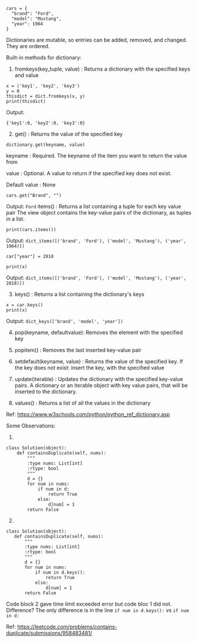 ```
cars = {
  "brand": "Ford",
  "model": "Mustang",
  "year": 1964
}
```
Dictionaries are mutable, so entries can be added, removed, and changed. They are ordered.

Built-in methods for dictionary:
1. fromkeys(key_tuple, value) : Returns a dictionary with the specified keys and value
```
x = ('key1', 'key2', 'key3')
y = 0
thisdict = dict.fromkeys(x, y)
print(thisdict)
```
Output:
```
{'key1':0, 'key2':0, 'key3':0}
```
2. get()  : Returns the value of the specified key

`dictionary.get(keyname, value)`

keyname	: Required. The keyname of the item you want to return the value from

value : 	Optional. A value to return if the specified key does not exist.

Default value : None

```
cars.get("Brand", "")
```
Output: 
`Ford`
items() : Returns a list containing a tuple for each key value pair
The view object contains the key-value pairs of the dictionary, as tuples in a list.
```
print(cars.items())
```
Output: 
`dict_items([('brand', 'Ford'), ('model', 'Mustang'), ('year', 1964)])`
```
car["year"] = 2018

print(x)
```
Output:
`dict_items([('brand', 'Ford'), ('model', 'Mustang'), ('year', 2018)])`

3. keys() :	Returns a list containing the dictionary's keys
```
x = car.keys()
print(x)
```
Output: `dict_keys(['brand', 'model', 'year'])`

4. pop(keyname, defaultvalue): Removes the element with the specified key

5. popitem() : Removes the last inserted key-value pair

6. setdefault(keyname, value)	: Returns the value of the specified key. If the key does not exist: insert the key, with the specified value
7.  update(iterable)	: Updates the dictionary with the specified key-value pairs. A dictionary or an iterable object with key value pairs, that will be inserted to the dictionary.
8. values() : Returns a list of all the values in the dictionary

Ref: https://www.w3schools.com/python/python_ref_dictionary.asp

Some Observations: 

1.
```
class Solution(object):
    def containsDuplicate(self, nums):
        """
        :type nums: List[int]
        :rtype: bool
        """
        d = {}
        for num in nums:
            if num in d:
                return True
            else:
                d[num] = 1
        return False
 ```
 2.
 ```
 class Solution(object):
    def containsDuplicate(self, nums):
        """
        :type nums: List[int]
        :rtype: bool
        """
        d = {}
        for num in nums:
            if num in d.keys():
                return True
            else:
                d[num] = 1
        return False
 ```
 Code block 2 gave time limit exceeded error but code bloc 1 did not. Difference? 
 The only difference is in the line `if num in d.keys():` vs `if num in d:`
 
 Ref: https://leetcode.com/problems/contains-duplicate/submissions/958483481/
